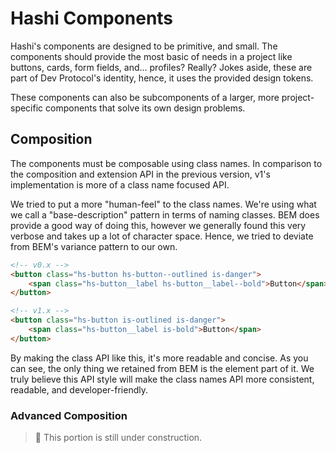 # Hashi Components
Hashi's components are designed to be primitive, and small. The components should provide the most basic of needs in a project like buttons, cards, form fields, and... profiles? Really? Jokes aside, these are part of Dev Protocol's identity, hence, it uses the provided design tokens.

These components can also be subcomponents of a larger, more project-specific components that solve its own design problems.

## Composition
The components must be composable using class names. In comparison to the composition and extension API in the previous version, v1's implementation is more of a class name focused API.

We tried to put a more "human-feel" to the class names. We're using what we call a "base-description" pattern in terms of naming classes. BEM does provide a good way of doing this, however we generally found this very verbose and takes up a lot of character space. Hence, we tried to deviate from BEM's variance pattern to our own.

```html
<!-- v0.x -->
<button class="hs-button hs-button--outlined is-danger">
    <span class="hs-button__label hs-button__label--bold">Button</span>
</button>

<!-- v1.x -->
<button class="hs-button is-outlined is-danger">
    <span class="hs-button__label is-bold">Button</span>
</button>
```

By making the class API like this, it's more readable and concise. As you can see, the only thing we retained from BEM is the element part of it. We truly believe this API style will make the class names API more consistent, readable, and developer-friendly.

### Advanced Composition
> 🚧 This portion is still under construction.